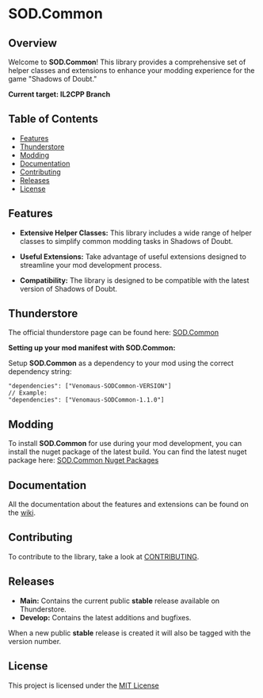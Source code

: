 # SOD.Common

## Overview

Welcome to **SOD.Common**! 
This library provides a comprehensive set of helper classes and extensions to enhance your modding experience for the game "Shadows of Doubt."

**Current target: IL2CPP Branch**

## Table of Contents

- [Features](#features)
- [Thunderstore](#thunderstore)
- [Modding](#modding)
- [Documentation](#documentation)
- [Contributing](#contributing)
- [Releases](#releases)
- [License](#license)

## Features

- **Extensive Helper Classes:** This library includes a wide range of helper classes to simplify common modding tasks in Shadows of Doubt.

- **Useful Extensions:** Take advantage of useful extensions designed to streamline your mod development process.

- **Compatibility:** The library is designed to be compatible with the latest version of Shadows of Doubt.

## Thunderstore

The official thunderstore page can be found here: [SOD.Common](https://thunderstore.io/c/shadows-of-doubt/p/Venomaus/SODCommon/) 

**Setting up your mod manifest with SOD.Common:**

Setup **SOD.Common** as a dependency to your mod using the correct dependency string:

    "dependencies": ["Venomaus-SODCommon-VERSION"]
    // Example:
    "dependencies": ["Venomaus-SODCommon-1.1.0"]

## Modding
To install **SOD.Common** for use during your mod development, you can install the nuget package of the latest build. 
You can find the latest nuget package here:
[SOD.Common Nuget Packages]()

## Documentation
All the documentation about the features and extensions can be found on the [wiki](https://github.com/Ven0maus/SOD.Common/wiki).

## Contributing
To contribute to the library, take a look at [CONTRIBUTING](https://github.com/Ven0maus/SOD.Common/blob/main/CONTRIBUTING.md).

## Releases
-   **Main:** Contains the current public **stable** release available on Thunderstore.
-   **Develop:** Contains the latest additions and bugfixes.

When a new public **stable** release is created it will also be tagged with the version number.

## License
This project is licensed under the [MIT License](https://github.com/Ven0maus/SOD.Common/blob/main/LICENSE)
